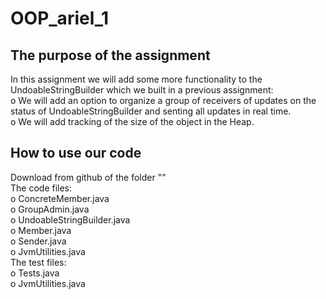 # OOP_ariel_1
## The purpose of the assignment
In this assignment we will add some more functionality to the UndoableStringBuilder
which we built in a previous assignment:  
o We will add an option to organize a group of receivers of updates on the status of UndoableStringBuilder and senting all updates in real time.  
o We will add tracking of the size of the object in the Heap.  
## How to use our code
Download from github of the folder ""  
The code files:  
  o ConcreteMember.java  
  o GroupAdmin.java  
  o UndoableStringBuilder.java  
  o Member.java  
  o Sender.java  
  o JvmUtilities.java  
The test files:  
  o Tests.java  
  o JvmUtilities.java  
   
